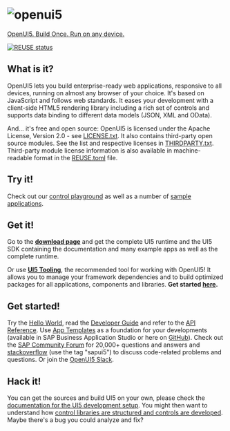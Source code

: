 ![openui5](https://openui5.org/images/OpenUI5_new_big_side.png)
=======

[OpenUI5. Build Once. Run on any device.](https://openui5.org)

[![REUSE status](https://api.reuse.software/badge/github.com/UI5/openui5)](https://api.reuse.software/info/github.com/UI5/openui5)


What is it?
-----------
OpenUI5 lets you build enterprise-ready web applications, responsive to all devices, running on almost
any browser of your choice. It's based on JavaScript and follows web standards.
It eases your development with a client-side HTML5 rendering library including a rich set of controls
and supports data binding to different data models (JSON, XML and OData).

And... it's free and open source: OpenUI5 is licensed under the Apache License, Version 2.0 - see [LICENSE.txt](LICENSE.txt).
It also contains third-party open source modules. See the list and respective licenses in [THIRDPARTY.txt](THIRDPARTY.txt).
Third-party module license information is also available in machine-readable format in the [REUSE.toml](REUSE.toml) file.

Try it!
-------
Check out our [control playground](https://sdk.openui5.org/controls)
as well as a number of [sample applications](https://sdk.openui5.org/demoapps).

Get it!
-------
Go to the [**download page**](https://openui5.org/releases/) and get the complete UI5 runtime
and the UI5 SDK containing the documentation and many example apps as well as the complete runtime.

Or use [**UI5 Tooling**](https://sap.github.io/ui5-tooling/), the recommended tool for working with OpenUI5! It allows you to manage your framework dependencies and to build optimized packages for all applications, components and libraries. **Get started [here](https://sap.github.io/ui5-tooling/pages/GettingStarted/).**

Get started!
------------
Try the [Hello World](https://openui5.org/), read
the [Developer Guide](https://sdk.openui5.org/topic)
and refer to the [API Reference](https://sdk.openui5.org/api).
Use [App Templates](https://sdk.openui5.org/topic/a460a7348a6c431a8bd967ab9fb8d918) as a foundation for your developments (available in SAP Business Application Studio or here on [GitHub](https://github.com/SAP?q=openui5-worklist-app%20OR%20openui5-masterdetail-app%20OR%20openui5-sample-app)).
Check out the [SAP Community Forum](https://answers.sap.com/tags/500983881501772639608291559920477) for 20,000+ questions and answers and
[stackoverflow](http://stackoverflow.com/questions/tagged/sapui5) (use the tag "sapui5") to discuss code-related problems and questions. Or join the [OpenUI5 Slack](https://ui5-slack-invite.cfapps.eu10.hana.ondemand.com/). 

Hack it!
--------
You can get the sources and build UI5 on your own, please check the [documentation for the UI5 development setup](docs/developing.md). You might then want to understand how [control libraries are structured and controls are developed](docs/controllibraries.md).
Maybe there's a bug you could analyze and fix?

